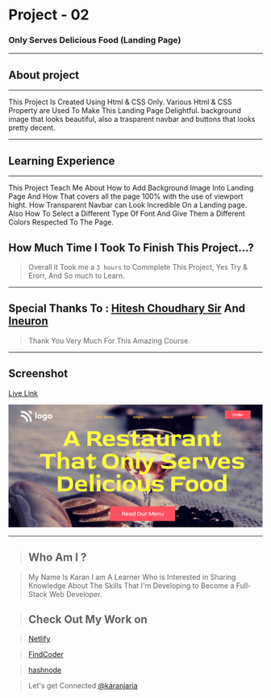 # Project - 02

### Only Serves Delicious Food (Landing Page)

---

## About project
---



This Project Is Created Using Html & CSS Only. Various Html & CSS Property are Used To Make This Landing Page Delightful.
background image that looks beautiful, also a trasparent navbar and buttons that looks pretty decent.


---


## Learning Experience
---
This Project Teach Me About How to Add Background Image Into Landing Page And How That covers all the page 100% with the use of viewport hight. How Transparent Navbar can Look Incredible On a Landing page. Also How To Select a Different Type Of Font And Give Them a Different Colors Respected To The Page.



## How Much Time I Took To Finish This Project...? 
>Overall it Took me a `3 hours` to Commplete This Project, Yes Try & Erorr, And So much to Learn.

---

##  Special Thanks To : [Hitesh Choudhary Sir](https://www.instagram.com/hiteshchoudharyofficial/?hl=en)  And [Ineuron](https://ineuron.ai/course/Full-Stack-Javascript-Web-Developer)

>Thank You Very Much For This Amazing Course.

---

## Screenshot 


[Live Link](https://beamish-beijinho-3c7620.netlify.app/)

![What's Trend In](./Capture.PNG)

---


>## Who Am I ?

>My Name Is Karan I am A Learner Who is Interested in Sharing Knowledge About The Skills That I'm Developing to Become a Full-Stack Web Developer.

>## Check Out My Work on 

>[Netlify](https://app.netlify.com/teams/karan9846/overview?_ga=2.175703073.206776847.1659963657-634189433.1659791041)

>[FindCoder](https://www.findcoder.io/u/karan18)

>[hashnode](https://hashnode.com/@karan787)

>Let's get Connected [@karanjaria](https://www.instagram.com/karanjaria/?hl=en)